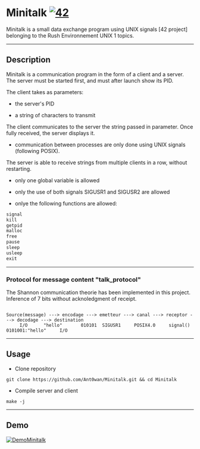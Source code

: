 # Minitalk [![42](https://i.imgur.com/9NXfcit.jpg)](i.imgur.com/9NXfcit.jpg)

Minitalk is a small data exchange program using UNIX signals [42 project] belonging to the Rush Environnement UNIX 1 topics.

---

## Description

Minitalk is a communication program in the form of a client and a server. The server must be started first, and must after launch show its PID.

The client takes as parameters:

- the server's PID

- a string of characters to transmit

The client communicates to the server the string passed in parameter. Once fully received, the server displays it.

- communication between processes are only done using UNIX signals (following POSIX).

The server is able to receive strings from multiple clients in a row, without restarting.

- only one global variable is allowed

- only the use of both signals SIGUSR1 and SIGUSR2 are allowed

- onlye the following functions are allowed:

```C
signal
kill
getpid
malloc
free
pause
sleep
usleep
exit
```

---

### Protocol for message content "talk_protocol"

The Shannon communication theorie has been implemented in this project. Inference of 7 bits without acknoledgment of receipt.

```shell=

Source(message) ---> encodage ---> emetteur ---> canal ---> receptor ---> decodage ---> destination
     I/O      "hello"       010101  SIGUSR1     POSIX4.0     signal()   0101001:"hello"     I/O  

```

---

## Usage

- Clone repository

```shell=
git clone https://github.com/Ant0wan/Minitalk.git && cd Minitalk
```

- Compile server and client

```shell=
make -j
```

---

## Demo

[![DemoMinitalk](https://i.imgur.com/vu1RyRc.gif)](i.imgur.com/vu1RyRc.gif)
